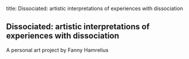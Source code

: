 title: Dissociated: artistic interpretations of experiences with dissociation
## Dissociated: artistic interpretations of experiences with dissociation 
A personal art project by Fanny Hamrelius
